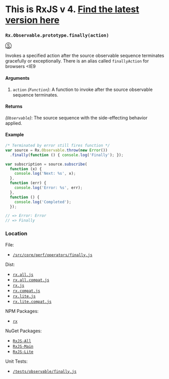 # This is RxJS v 4. [Find the latest version here](https://github.com/reactivex/rxjs)
### `Rx.Observable.prototype.finally(action)`
[&#x24C8;](https://github.com/Reactive-Extensions/RxJS/blob/master/src/core/perf/operators/finally.js "View in source")

Invokes a specified action after the source observable sequence terminates gracefully or exceptionally.  There is an alias called `finallyAction` for browsers <IE9

#### Arguments
1. `action` *(`Function`)*: A function to invoke after the source observable sequence terminates.

#### Returns
*(`Observable`)*: The source sequence with the side-effecting behavior applied.

#### Example
```js
/* Terminated by error still fires function */
var source = Rx.Observable.throw(new Error())
  .finally(function () { console.log('Finally'); });

var subscription = source.subscribe(
  function (x) {
    console.log('Next: %s', x);
  },
  function (err) {
    console.log('Error: %s', err);
  },
  function () {
    console.log('Completed');
  });

// => Error: Error
// => Finally
```

### Location

File:
- [`/src/core/perf/operators/finally.js`](https://github.com/Reactive-Extensions/RxJS/blob/master/src/core/perf/operators/finally.js)

Dist:
- [`rx.all.js`](https://github.com/Reactive-Extensions/RxJS/blob/master/dist/rx.all.js)
- [`rx.all.compat.js`](https://github.com/Reactive-Extensions/RxJS/blob/master/dist/rx.all.compat.js)
- [`rx.js`](https://github.com/Reactive-Extensions/RxJS/blob/master/dist/rx.js)
- [`rx.compat.js`](https://github.com/Reactive-Extensions/RxJS/blob/master/dist/rx.compat.js)
- [`rx.lite.js`](https://github.com/Reactive-Extensions/RxJS/blob/master/dist/rx.lite.js)
- [`rx.lite.compat.js`](https://github.com/Reactive-Extensions/RxJS/blob/master/dist/rx.lite.compat.js)

NPM Packages:
- [`rx`](https://www.npmjs.org/package/rx)

NuGet Packages:
- [`RxJS-All`](http://www.nuget.org/packages/RxJS-All/)
- [`RxJS-Main`](http://www.nuget.org/packages/RxJS-Main/)
- [`RxJS-Lite`](http://www.nuget.org/packages/RxJS-Lite/)

Unit Tests:
- [`/tests/observable/finally.js`](https://github.com/Reactive-Extensions/RxJS/blob/master/tests/observable/finally.js)
